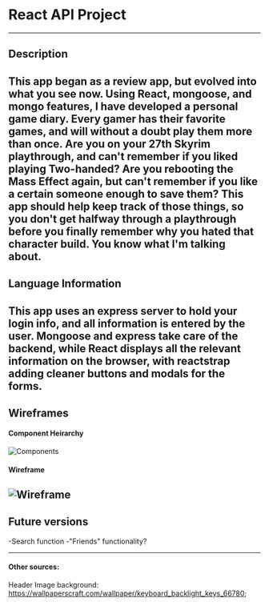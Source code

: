 # React API Project
---
## Description
This app began as a review app, but evolved into what you see now. Using React, mongoose, and mongo features, I have developed a personal game diary. Every gamer has their favorite games, and will without a doubt play them more than once.
 Are you on your 27th Skyrim playthrough, and can't remember if you liked playing Two-handed? Are you rebooting the Mass Effect again, but can't remember if you like a certain someone enough to save them? This app should help keep track of those things, so you don't get halfway through a playthrough before you finally remember why you hated that character build. You know what I'm talking about.
---
## Language Information
This app uses an express server to hold your login info, and all information is entered by the user. Mongoose and express take care of the backend, while React displays all the relevant information on the browser, with reactstrap adding cleaner buttons and modals for the forms.
---
## Wireframes
#### Component Heirarchy
![Components](https://i.imgur.com/u7bmBaE.jpg)
#### Wireframe
![Wireframe](https://i.imgur.com/gSJCDQP.jpg?2)
---
## Future versions
-Search function
-"Friends" functionality?

---

#### Other sources:
Header Image background: https://wallpaperscraft.com/wallpaper/keyboard_backlight_keys_66780;

